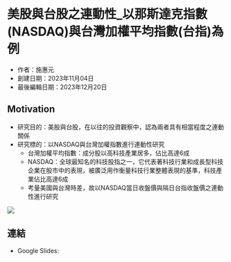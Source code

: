 # 美股與台股之連動性_以那斯達克指數(NASDAQ)與台灣加權平均指數(台指)為例
- 作者：施惠元
- 創建日期：2023年11月04日
- 最後編輯日期：2023年12月20日

## Motivation
- 研究目的：美股與台股，在以往的投資觀察中，認為兩者具有相當程度之連動關係
- 研究標的：以NASDAQ與台灣加權指數進行連動性研究
  - 台灣加權平均指數：成分股以高科技產業居多，佔比高達6成
  - NASDAQ：全球最知名的科技股指之一，它代表著科技行業和成長型科技企業在股市中的表現，被廣泛用作衡量科技行業整體表現的基準，科技產業佔比高達6成
  - 考量美國與台灣時差，故以NASDAQ當日收盤價與隔日台指收盤價之連動性進行研究
    
![](https://doc-14-3s-docs.googleusercontent.com/docs/securesc/j132q87qg08nbn34k72v0knorsh288b5/jkopb825a0qhk4j6k86di75n9fgmmkru/1703073675000/09554949075454121314/17144567015756320935Z/1zCfw01Zl79WTP5YYEl8rBtoVunURCwZq?e=download&uuid=06a6ae5b-a2b4-430a-9772-e5b2e61c019e&nonce=r21m1800hm8ik&user=17144567015756320935Z&hash=3jadb23at0um4irsrrvpenql451tsslm)



## 連結
* Google Slides: 

